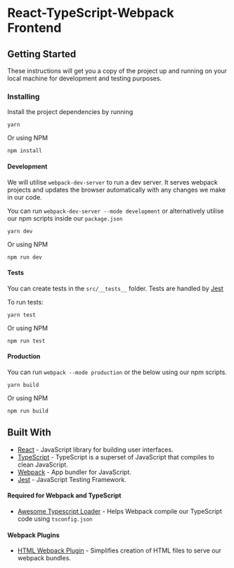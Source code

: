 # React-TypeScript-Webpack Frontend

## Getting Started

These instructions will get you a copy of the project up and running on your local machine for development and testing purposes.

### Installing

Install the project dependencies by running

```
yarn
```

Or using NPM

```
npm install
```

#### Development

We will utilise `webpack-dev-server` to run a dev server. It serves webpack projects and updates the browser automatically with any changes we make in our code.

You can run `webpack-dev-server --mode development` or alternatively utilise our npm scripts inside our `package.json`

```
yarn dev
```

Or using NPM

```
npm run dev
```

#### Tests

You can create tests in the `src/__tests__` folder. Tests are handled by [Jest](https://jestjs.io/)

To run tests:

```
yarn test
```

Or using NPM

```
npm run test
```

#### Production

You can run `webpack --mode production` or the below using our npm scripts.

```
yarn build
```

Or using NPM

```
npm run build
```

## Built With

- [React](https://reactjs.org/) - JavaScript library for building user interfaces.
- [TypeScript](https://www.typescriptlang.org) - TypeScript is a superset of JavaScript that compiles to clean JavaScript.
- [Webpack](https://webpack.js.org/) - App bundler for JavaScript.
- [Jest](https://jestjs.io/) - JavaScript Testing Framework.

#### Required for Webpack and TypeScript

- [Awesome Typescript Loader](https://github.com/s-panferov/awesome-typescript-loader) - Helps Webpack compile our TypeScript code using `tsconfig.json`

#### Webpack Plugins

- [HTML Webpack Plugin](https://github.com/jantimon/html-webpack-plugin) - Simplifies creation of HTML files to serve our webpack bundles.
